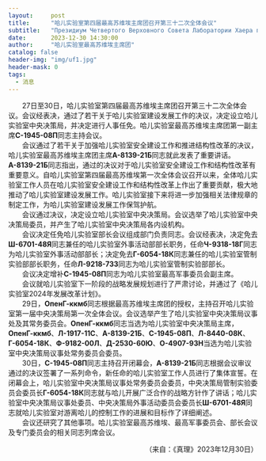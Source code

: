 ```yaml
---
layout:     post
title:      "哈儿实验室第四届最高苏维埃主席团召开第三十二次全体会议"
subtitle:   "Президиум Четвертого Верховного Совета Лаборатории Хаера провел свое тридцать второе пленарное заседание"
date:       2023-12-30 14:30:00
author:     "哈儿实验室最高苏维埃主席团"
catalog: false
header-img: "img/uf1.jpg"
header-mask: 0
tags:
  - 消息
---
```


&emsp;&emsp;27日至30日，哈儿实验室第四届最高苏维埃主席团召开第三十二次全体会议。会议经表决，通过了若干关于哈儿实验室建设发展工作的决议，决定设立哈儿实验室中央决策局，并决定进行人事任免。哈儿实验室最高苏维埃主席团第一副主席**С-1945-08П**同志主持会议。  
&emsp;&emsp;会议通过了若干关于加强哈儿实验室安全建设工作和推进结构性改革的决议，哈儿实验室最高苏维埃主席团主席**А-8139-21Б**同志就此发表了重要讲话。**А-8139-21Б**同志指出，通过的决议对于哈儿实验室安全建设工作和结构性改革有重要意义。自哈儿实验室第四届最高苏维埃第一次全体会议召开以来，全体哈儿实验室工作人员在哈儿实验室安全建设工作和结构性改革上作出了重要贡献，极大地推动了哈儿实验室建设发展工作。哈儿实验室接下来将进一步加强相关法律规章的制定工作，为哈儿实验室建设发展工作保驾护航。  
&emsp;&emsp;会议通过决议，决定设立哈儿实验室中央决策局。会议选举了哈儿实验室中央决策局委员，并产生了哈儿实验室中央决策局各内设机构。  
&emsp;&emsp;会议决定任免哈儿实验室部长会议组成部门负责同志。会议经表决，决定免去**Ш-6701-48Я**同志兼任的哈儿实验室外事活动部部长职务，任命**Ч-9318-18Г**同志为哈儿实验室外事活动部部长；决定免去**Г-6054-18К**同志兼任的哈儿实验室管制实验部部长职务，任命**Л-9218-73З**同志为哈儿实验室管制实验部部长。  
&emsp;&emsp;会议决定增补**С-1945-08П**同志为哈儿实验室最高军事委员会副主席。  
&emsp;&emsp;会议就哈儿实验室下一阶段的战略发展规划进行了严肃讨论，并通过了《哈儿实验室2024年发展改革计划》。  
&emsp;&emsp;29日，**ОпенГ-ккмб**同志根据最高苏维埃主席团的授权，主持召开哈儿实验室第一届中央决策局第一次全体会议。会议选举产生了哈儿实验室中央决策局议事处及其常务委员会。**ОпенГ-ккмб**同志当选为哈儿实验室中央决策局主席，**ОпенГ-ккмб**、**Л-1917-11С**、**А-8139-21Б**、**С-1945-08П**、**Л-8440-08К**、**Г-6054-18К**、**Ф-9182-00Л**、**Д-2530-60Ю**、**О-4907-93Н**当选为哈儿实验室中央决策局议事处常务委员会委员。  
&emsp;&emsp;30日，**С-1945-08П**同志主持召开闭幕会，**А-8139-21Б**同志根据会议审议通过的决议签署了一系列命令，新任命的哈儿实验室工作人员进行了集体宣誓。在闭幕会上，哈儿实验室中央决策局议事处常务委员会委员，中央决策局管制实验委员会委员长**Г-6054-18К**同志就与哈儿开展广泛合作的战略方针作了讲话；哈儿实验室中央决策局议事处委员、中央决策局外事活动委员会委员长**Ш-6701-48Я**同志就哈儿实验室对游离哈儿的控制工作的进展和目标作了详细阐述。  
&emsp;&emsp;会议还研究了其他事项。哈儿实验室最高苏维埃、最高军事委员会、部长会议及专门委员会的相关同志列席会议。
<div style="text-align: right">（来自：《真理》2023年12月30日）</div>